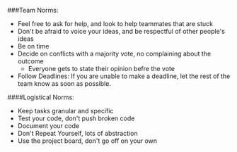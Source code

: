 ###Team Norms:
- Feel free to ask for help, and look to help teammates that are stuck
- Don't be afraid to voice your ideas, and be respectful of other people's ideas
- Be on time
- Decide on conflicts with a majority vote, no complaining about the outcome
  - Everyone gets to state their opinion befre the vote
- Follow Deadlines: If you are unable to make a deadline, let the rest of the team know as soon as possible.

####Logistical Norms:
- Keep tasks granular and specific
- Test your code, don't push broken code
- Document your code
- Don't Repeat Yourself, lots of abstraction
- Use the project board, don't go off on your own
